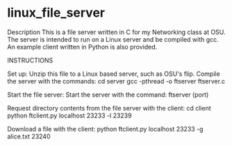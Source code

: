 # linux_file_server
Description
This is a file server written in C for my Networking class at OSU. The server is intended to run on a Linux server and be compiled with gcc. 
An example client written in Python is also provided.

INSTRUCTIONS

Set up:
	Unzip this file to a Linux based server, such as OSU's flip.
	Compile the server with the commands:
		cd server
		gcc -pthread -o ftserver ftserver.c

Start the file server:
	Start the server with the command:
		ftserver (port)

Request directory contents from the file server with the client:
	cd client
	python ftclient.py localhost 23233 -l 23239

Download a file with the client:
	python ftclient.py localhost 23233 -g alice.txt 23240
